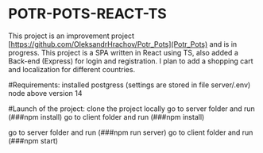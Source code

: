 # POTR-POTS-REACT-TS

This project is an improvement project [https://github.com/OleksandrHrachov/Potr_Pots](Potr_Pots) and is in progress.
This project is a SPA written in React using TS, also added a Back-end (Express) for login and registration. I plan to add a shopping cart and localization for different countries.

#Requirements:
installed postgress (settings are stored in file server/.env)
node above version 14

#Launch of the project:
clone the project locally
go to server folder and run (###npm install)
go to client folder and run (###npm install)

go to server folder and run (###npm run server)
go to client folder and run (###npm start)
